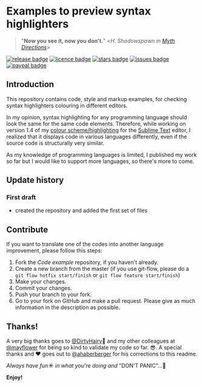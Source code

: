 # Examples to preview syntax highlighters #

> "**Now you see it, now you don't.**" <_H. Shadowspawn in [Myth Directions][md]_>

[![release badge]][release] [![licence badge]][licence] [![stars badge]][repo] [![issues badge]][issues] [![paypal badge]][paypal]

## Introduction ##

This repository contains code, style and markup examples, for checking syntax highlighters colouring in different editors.

In my opinion, syntax highlighting for any programming language should look the same for the same code elements.  Therefore, while working on version 1.4 of my [colour scheme/highlighting][perv] for the [Sublime Text][sute] editor, I realized that it displays code in various languages differently, even if the source code is structurally very similar.

As my knowledge of programming languages is limited, I published my work so far but I would like to support more languages, so there's more to come. 

## Update history ##

### First draft ###

- created the repository and added the first set of files 

## Contribute ##

If you want to translate one of the codes into another language improvement, please follow this steps:

1. Fork the _Code example_ repository, if you haven't already.
2. Create a new branch from the master (if you use git-flow, please do a `git flow hotfix start/finish` or `git flow feature start/finish`)
3. Make your changes.
4. Commit your changes.
5. Push your branch to your fork.
6. Go to your fork on GitHub and make a pull request. Please give as much information in the description as possible.

## Thanks! ##

A very big thanks goes to [@DirtyHairy][diha]:bow: and my other colleagues at [@mayflower][mafl] for being so kind to validate my code so far. :sunglasses:. A special thanks and :heart:  goes out to [@ahaberberger][ahab] for his corrections to this readme.

*Always have fun:sunny: in what you're doing and* "DON'T PANIC"…:rocket:

**Enjoy!**

<!-- reference section -->

[md]: https://en.wikipedia.org/wiki/Myth_Directions

[release]: https://github.com/micck/code-examples/releases
[licence]: <LICENSE.txt>
[repo]: https://github.com/micck/code-examples
[issues]: https://github.com/micck/code-examples/issues
[paypal]: https://www.paypal.com/cgi-bin/webscr?cmd=_s-xclick&hosted_button_id=P3BWGA5FT2SY6

[release badge]: https://img.shields.io/github/release/micck/code-examples.svg
[licence badge]: https://img.shields.io/badge/license-MIT-blue.svg
[stars badge]: https://img.shields.io/github/stars/micck/code-examples.svg
[issues badge]: https://img.shields.io/github/issues/micck/code-examples.svg
[paypal badge]: https://img.shields.io/badge/paypal-donate-ff69b4.svg

[perv]: https://packagecontrol.io/packages/Perv%20-%20Color%20Scheme
[sute]: http://www.sublimetext.com/

[diha]: https://github.com/DirtyHairy
[ahab]: https://github.com/ahaberberger
[mafl]: https://github.com/mayflower